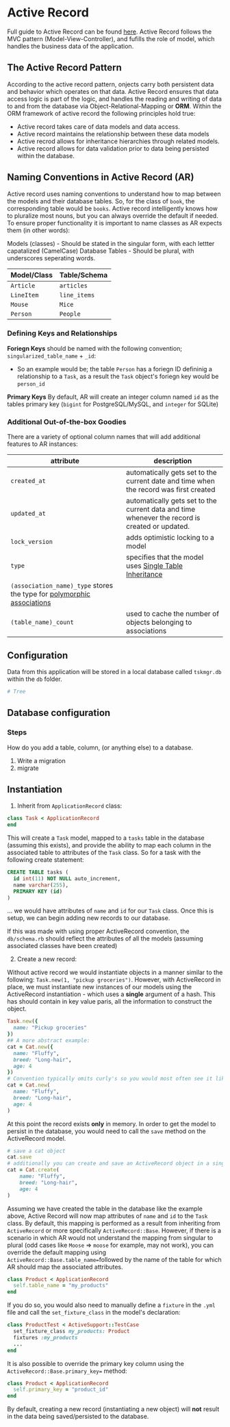 # Active Record 

Full guide to Active Record can be found [here](https://guides.rubyonrails.org/active_record_basics.html). Active Record follows the MVC pattern (Model-View-Controller), and fufills the role of model, which handles the business data of the application. 

## The Active Record Pattern 
According to the active record pattern, onjects carry both persistent data and behavior which operates on that data. Active Record ensures that data access logic is part of the logic, and handles the reading and writing of data to and from the database via Object-Relational-Mapping or **ORM**. Within the ORM framework of active record the following principles hold true: 

* Active record takes care of data models and data access. 
* Active record maintains the relationship between these data models 
* Active recrod allows for inheritance hierarchies through related models. 
* Active record allows for data validation prior to data being persisted within the database. 

## Naming Conventions in Active Record (AR)
Active record uses naming conventions to understand how to map between the models and their database tables. So, for the class of `book`, the corresponding table would be `books`. Active record intelligently knows how to pluralize most nouns, but you can always override the default if needed. To ensure proper functionality it is important to name classes as AR expects them (in other words): 

Models (classes) - Should be stated in the singular form, with each lettter capatalized (CamelCase)
Database Tables - Should be plural, with underscores seperating words. 

| Model/Class | Table/Schema |
|---|---| 
| `Article` | `articles` | 
| `LineItem` | `line_items` | 
| `Mouse` | `Mice` | 
| `Person` | `People`| 

### Defining Keys and Relationships 

**Foriegn Keys** should be named with the following convention; `singularized_table_name` + `_id`:  
* So an example would be; the table `Person` has a foriegn ID defininig a relationship to a `Task`, as a result the `Task` object's foriegn key would be `person_id`

**Primary Keys** By default, AR will create an integer column named `id` as the tables primary key (`bigint` for PostgreSQL/MySQL, and `integer` for SQLite) 

### Additional Out-of-the-box Goodies 
There are a variety of optional column names that will add additional features to AR instances: 

| attribute | description| 
|---|---| 
| `created_at` | automatically gets set to the current date and time when the record was first created | 
| `updated_at` | automatically gets set to the current data and time whenever the record is created or updated. | 
| `lock_version` | adds optimistic locking to a model | 
| `type` | specifies that the model uses [Single Table Inheritance](https://api.rubyonrails.org/v6.0.2.2/classes/ActiveRecord/Base.html#class-ActiveRecord::Base-label-Single+table+inheritance) | 
| `(association_name)_type` stores the type for [polymorphic associations](https://guides.rubyonrails.org/association_basics.html#polymorphic-associations)
| `(table_name)_count` | used to cache the number of objects belonging to associations | 


## Configuration 
Data from this application will be stored in a local database called `tskmgr.db` within the `db` folder. 

```bash 
# Tree 
```

## Database configuration 

### Steps 
How do you add a table, column, (or anything else) to a database. 
1. Write a migration 
2. migrate



## Instantiation 

1. Inherit from `ApplicationRecord` class: 
  
  ```rb
  class Task < ApplicationRecord 
  end 
  ```
  This will create a `Task` model, mapped to a `tasks` table in the database (assuming this exists), and provide the ability to map each column in the associated table to attributes of the `Task` class. So for a task with the following create statement:
  ```sql 
  CREATE TABLE tasks (
    id int(11) NOT NULL auto_increment, 
    name varchar(255), 
    PRIMARY KEY (id)
  )
  ``` 
  ... we would have attributes of `name` and `id` for our `Task` class. Once this is setup, we can begin adding new records to our database. 
  
  If this was made with using proper ActiveRecord convention, the `db/schema.rb` should reflect the attributes of all the models (assuming associated classes have been created)

2. Create a new record: 

  Without active record we would instantiate objects in a manner similar to the following: `Task.new(1, "pickup groceries")`. However, with ActiveRecord in place, we must instantiate new instances of our models using the ActiveRecord instantiation - which uses a **single** argument of a hash. This has should contain in key value paris, all the information to construct the object. 
  ```rb
  Task.new({
    name: "Pickup groceries"
  })
  ## A more abstract example:
  cat = Cat.new({
    name: "Fluffy", 
    breed: "Long-hair", 
    age: 4
  })
  # Convention typically omits curly's so you would most often see it like this: 
  cat = Cat.new(
    name: "Fluffy", 
    breed: "Long-hair", 
    age: 4
  )
  ```
  At this point the record exists **only** in memory. In order to get the model to persist in the database, you would need to call the `save` method on the ActiveRecord model. 
  ```rb
  # save a cat object
  cat.save 
  # additionally you can create and save an ActiveRecord object in a single step using the `create` method 
  cat = Cat.create(
      name: "Fluffy", 
      breed: "Long-hair", 
      age: 4
  )
  ```

  Assuming we have created the table in the database like the example above, Active Record will now map attributes of `name` and `id` to the `Task` class. By default, this mapping is performed as a result from inheriting from `ActiveRecord` or more specifically `ActiveRecord::Base`. However, if there is a scenario in which AR would not understand the mapping from singular to plural (odd cases like `Moose` => `moose` for example, may not work), you can override the default mapping using `ActiveRecord::Base.table_name=`followed by the name of the table for which AR should map the associated attributes. 
  ```rb
  class Product < ApplicationRecord
    self.table_name = "my_products"
  end
  ``` 
  If you do so, you would also need to manually define a `fixture` in the `.yml` file and call the `set_fixture_class` in the model's declaration: 
  ```rb
  class ProductTest < ActiveSupport::TestCase
    set_fixture_class my_products: Product
    fixtures :my_products
    ...
  end
  ```
  It is also possible to override the primary key column using the `ActiveRecord::Base.primary_key=` method:
  ```rb
  class Product < ApplicationRecord
    self.primary_key = "product_id"
  end
  ```
  By default, creating a new record (instantiating a new object) will **not** result in the data being saved/persisted to the database. 
